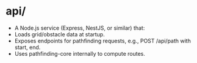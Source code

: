 # api/
- A Node.js service (Express, NestJS, or similar) that:
- Loads grid/obstacle data at startup.
- Exposes endpoints for pathfinding requests, e.g., POST /api/path with start, end.
- Uses pathfinding-core internally to compute routes.